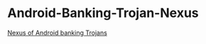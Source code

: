 # Android-Banking-Trojan-Nexus
[Nexus of Android banking Trojans](https://github.com/BushidoUK/Android-Banking-Trojan-Nexus/blob/main/Android.csv)
